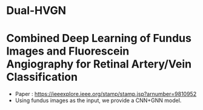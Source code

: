 # Dual-HVGN
# Combined Deep Learning of Fundus Images and Fluorescein Angiography for Retinal Artery/Vein Classification
* Paper : https://ieeexplore.ieee.org/stamp/stamp.jsp?arnumber=9810952
* Using fundus images as the input, we provide a CNN+GNN model.
